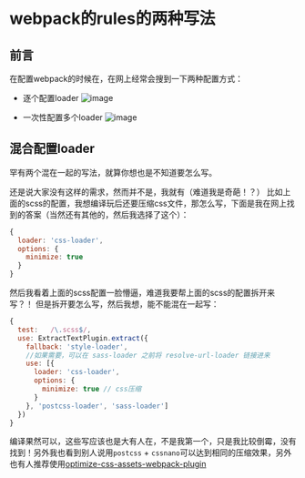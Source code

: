 # webpack的rules的两种写法

## 前言
在配置webpack的时候在，在网上经常会搜到一下两种配置方式：
- 逐个配置loader
![image](https://user-images.githubusercontent.com/25907273/32641451-9d685aa8-c593-11e7-826b-958f9a5c102c.png)

- 一次性配置多个loader
![image](https://user-images.githubusercontent.com/25907273/32641544-231347bc-c594-11e7-8afb-bfe5e8dc523c.png)

## 混合配置loader
罕有两个混在一起的写法，就算你想也是不知道要怎么写。

还是说大家没有这样的需求，然而并不是，我就有（难道我是奇葩！？）
比如上面的scss的配置，我想编译玩后还要压缩css文件，那怎么写，下面是我在网上找到的答案（当然还有其他的，然后我选择了这个）：
```javascript
{
  loader: 'css-loader',
  options: {
    minimize: true
  }
}
```
然后我看着上面的scss配置一脸懵逼，难道我要帮上面的scss的配置拆开来写？！
但是拆开要怎么写，然后我想，能不能混在一起写：
```javascript
{
  test:   /\.scss$/,
  use: ExtractTextPlugin.extract({
    fallback: 'style-loader',
    //如果需要，可以在 sass-loader 之前将 resolve-url-loader 链接进来
    use: [{
      loader: 'css-loader',
      options: {
        minimize: true // css压缩
      }
    }, 'postcss-loader', 'sass-loader']
  })
}
```
编译果然可以，这些写应该也是大有人在，不是我第一个，只是我比较倒霉，没有找到！另外我也看到别人说用`postcss` + `cssnano`可以达到相同的压缩效果，另外也有人推荐使用[optimize-css-assets-webpack-plugin](https://www.npmjs.com/package/optimize-css-assets-webpack-plugin)


